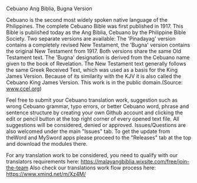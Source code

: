 Cebuano Ang Biblia, Bugna Version

Cebuano is the second most widely spoken native language of the Philippines. The complete Cebuano Bible was first published in 1917. This Bible is published today as the Ang Biblia, Cebuano by the Philippine Bible Society. Two separate versions are available: The 'Pinadayag' version contains a completely revised New Testament, the 'Bugna' version contains the original New Testament from 1917. Both versions share the same Old Testament text. The 'Bugna' designation is derived from the Cebuano name given to the book of Revelation. The New Testament text generally follows the same Greek Received Text, which was used as a basis for the King James Version. Because of its similarity with the KJV it is also called the Cebuano King James Version. This work is in the public domain.(Source: www.ccel.org)

Feel free to submit your Cebuano translation work, suggestion such as wrong Cebuano grammar, typo errors, or better Cebuano word, phrase and sentence structure by creating your own Github account and clicking the edit or pencil button at the top right corner of every opened text file. All suggestions will be considered, denied or approved. Issues/Questions are also welcomed under the main "Issues" tab. To get the update from theWord and MySword apps please proceed to the "Releases" tab at the top and download the modules there.

For any translation work to be considered, you need to qualify with our translators requirements here: https://malayangbiblia.wixsite.com/free/join-the-team
Also check our translations work flow process here: https://www.xmind.net/m/Xz4M/

